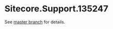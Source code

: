 # Sitecore.Support.135247

See [master branch](https://github.com/sitecoresupport/Sitecore.Support.135247) for details.